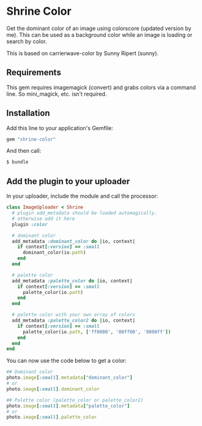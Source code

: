 Shrine Color
=================

Get the dominant color of an image using colorscore (updated version by me). This can be used as a background color while an image is loading or search by color.

This is based on carrierwave-color by Sunny Ripert (sunny).

Requirements
------------

This gem requires imagemagick (convert) and grabs colors via a command line.
So mini_magick, etc. isn't required.


Installation
------------

Add this line to your application's Gemfile:

```ruby
gem "shrine-color"
```

And then call:

```sh
$ bundle
```

Add the plugin to your uploader
--------------------------------

In your uploader, include the module and call the processor:

```ruby
class ImageUploader < Shrine
  # plugin add_metadata should be loaded automagically.
  # otherwise add it here
  plugin :color

  # dominant color
  add_metadata :dominant_color do |io, context|
    if context[:version] == :small
      dominant_color(io.path)
    end
  end

  # palette color
  add_metadata :palette_color do |io, context|
    if context[:version] == :small
      palette_color(io.path)
    end
  end

  # palette color with your own array of colors
  add_metadata :palette_color2 do |io, context|
    if context[:version] == :small
      palette_color(io.path, ['ff0000', '00ff00', '0000ff'])
    end
  end
end
```

You can now use the code below to get a color:
```ruby
## Dominant color
photo.image[:small].metadata["dominant_color"]
# or
photo.image[:small].dominant_color

## Palette color (palette_color or palette_color2)
photo.image[:small].metadata["palette_color"]
# or
photo.image[:small].palette_color
```
